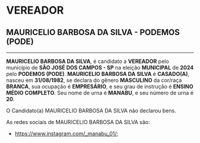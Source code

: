 # VEREADOR
## MAURICELIO BARBOSA DA SILVA - PODEMOS (PODE)
---
**MAURICELIO BARBOSA DA SILVA**, é candidato a **VEREADOR** pelo município de **SÃO JOSÉ DOS CAMPOS - SP** na eleição **MUNICIPAL** de **2024** pelo **PODEMOS (PODE)**.
**MAURICELIO BARBOSA DA SILVA** é **CASADO(A)**, nasceu em **31/08/1982**, se declara do gênero **MASCULINO** da cor/raça **BRANCA**, sua ocupação é **EMPRESÁRIO**, e seu grau de instrução é **ENSINO MÉDIO COMPLETO**.
Seu nome de urna é **MANABU**, e seu número de urna é **20**.

O Candidato(a) MAURICELIO BARBOSA DA SILVA não declarou bens.


As redes sociais de MAURICELIO BARBOSA DA SILVA são:
- https://www.instagram.com/_manabu_01/;